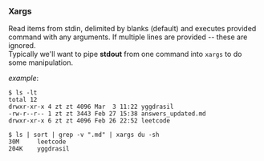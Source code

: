 
### Xargs

Read items from stdin, delimited by blanks (default) and executes provided command with any arguments. If multiple lines are provided -- these are ignored.  
Typically we'll want to pipe **stdout** from one command into `xargs` to do some manipulation.  

_example_:  
```shell
$ ls -lt
total 12
drwxr-xr-x 4 zt zt 4096 Mar  3 11:22 yggdrasil
-rw-r--r-- 1 zt zt 3443 Feb 27 15:38 answers_updated.md
drwxr-xr-x 6 zt zt 4096 Feb 26 22:52 leetcode
```

```shell
$ ls | sort | grep -v ".md" | xargs du -sh
30M	    leetcode
204K	yggdrasil
```
